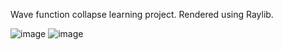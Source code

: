 Wave function collapse learning project. Rendered using Raylib.

![image](https://github.com/user-attachments/assets/e812d51e-56e8-4d7f-98d0-13d7a393069a)
![image](https://github.com/user-attachments/assets/70c4a66c-9def-4042-8f8d-4404a3e97d32)
